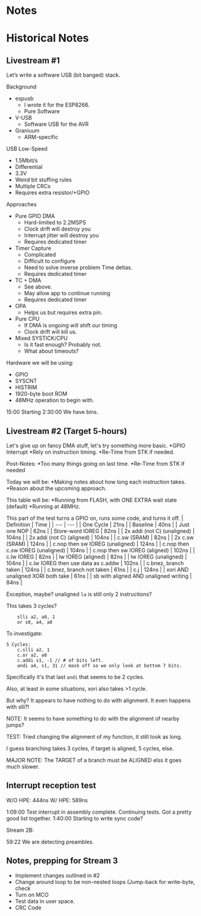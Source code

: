 # Notes











# Historical Notes

## Livestream #1 

Let’s write a software USB (bit banged) stack.

Background
  * espusb
    * I wrote it for the ESP8266.
    * Pure Software
  * V-USB
    * Software USB for the AVR
  * Graniuum
    * ARM-specific

USB Low-Speed
  * 1.5Mbit/s
  * Differential
  * 3.3V
  * Weird bit stuffing rules
  * Multiple CRCs
  * Requires extra resistor/+GPIO

Approaches
  * Pure GPIO DMA
    * Hard-limited to 2.2MSPS
    * Clock drift will destroy you
    * Interrupt jitter will destroy you
    * Requires dedicated timer
  * Timer Capture
    * Complicated
    * Difficult to configure
    * Need to solve inverse problem
             Time deltas.
    * Requires dedicated timer
  * TC + DMA
    * See above.
    * May allow app to continue running
    * Requires dedicated timer
  * OPA
    * Helps us but requires extra pin.
  * Pure CPU
    * If DMA is ongoing will shift our timing
    * Clock drift will kill us.
  * Mixed SYSTICK/CPU
    * Is it fast enough? Probably not.
    * What about timeouts?

Hardware we will be using:
  * GPIO
  * SYSCNT
  * HISTRIM
  * 1920-byte boot ROM
  * 48MHz operation to begin with.

15:00 Starting 
2:30:00 We have bins.

## Livestream #2 (Target 5-hours)

Let's give up on fancy DMA stuff, let's try something more basic.
  *GPIO Interrupt
  *Rely on instruction timing.
  *Re-Time from STK if needed.

Post-Notes:
  *Too many things going on last time.
  *Re-Time from STK if needed

Today we will be:
  *Making notes about how long each instruction takes.
  *Reason about the upcoming approach.


This table will be:
  *Running from FLASH, with ONE EXTRA wait state (default)
  *Running at 48MHz.


This part of the test turns a GPIO on, runs some code, and turns it off.
| Definition | Time |
| --- | --- |
| One Cycle | 21ns |
| Baseline | 40ns |
| Just one NOP | 62ns |
| Store-word IOREG | 82ns |
| 2x addi (not C) (unaligned) | 104ns |
| 2x addi (not C) (aligned) | 104ns |
| c.sw (SRAM) | 82ns |
| 2x c.sw (SRAM) | 124ns |
| c.nop then sw IOREG (unaligned) | 124ns |
| c.nop then c.sw IOREG (unaligned) | 104ns |
| c.nop then sw IOREG (aligned) | 102ns |
| c.lw IOREG | 82ns |
| lw IOREG (aligned) | 82ns |
| lw IOREG (unaligned) | 104ns |
| c.lw IOREG then use data as c.addw | 102ns |
| c.bnez, branch taken | 124ns |
| c.bnez, branch not taken | 61ns |
| c.j | 124ns |
| xori AND unaligned XORI both take | 61ns |
| sb with aligned AND unaligned writing | 84ns |

Exception, maybe? unaligned `la` is still only 2 instructions?

This takes 3 cycles?
```
	slli a2, a0, 1
	or s0, a4, a0
```

To investigate:
```
5 Cycles:
	c.slli a2, 1
	c.or a2, a0
	c.addi s1, -1 // # of bits left.
	andi a4, s1, 31 // mask off so we only look at bottom 7 bits.
```

Specifically it's that last `andi` that seems to be 2 cycles.

Also, at least in some situations, xori also takes >1 cycle.

But why? It appears to have nothing to do with alignment. It even happens with slli?!

NOTE: It seems to have something to do with the alignment of nearby jumps?

TEST: Tried changing the alignment of my function, it still took as long.

I guess branching takes 3 cycles, if target is aligned, 5 cycles, else.

MAJOR NOTE:  The TARGET of a branch must be ALIGNED elss it goes much slower.

## Interrupt reception test

W/O HPE: 444ns
W/ HPE: 589ns


1:09:00 Test interrupt in assembly complete. Continuing tests.
Got a pretty good list together.
1:40:00 Starting to write sync code?

Stream 2B:

59:22 We are detecting preambles.

## Notes, prepping for Stream 3

 * Implement changes outlined in #2
 * Change around loop to be non-nested loops (Jump-back for write-byte, check
 * Turn on MCO
 * Test data in user space.
 * CRC Code

